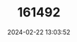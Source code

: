 ---
title: "161492"
category: "Leucoraja wallacei"
draft: false
date: 2024-02-22 13:03:52
languages:
  English: ["Yellowspotted Skate"]
---